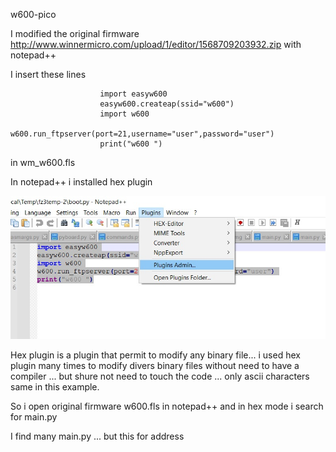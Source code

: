 w600-pico

I modified the original firmware http://www.winnermicro.com/upload/1/editor/1568709203932.zip with notepad++ 

I insert these lines 

                        import easyw600
                        easyw600.createap(ssid="w600")
                        import w600
                        w600.run_ftpserver(port=21,username="user",password="user")
                        print("w600 ")

in wm_w600.fls

In notepad++ i installed hex plugin

![w600-pico](https://github.com/costycnc/w600-firmware-pico-micropython-costycnc/blob/main/img/plugin.jpg)

Hex plugin is a plugin that permit to modify any binary file... i used hex plugin many times to modify divers binary files without need to have a compiler ... but shure not need to touch the code ... only ascii characters same in this example.

So i open original firmware w600.fls in notepad++ and in hex mode i search for main.py

I find many main.py ... but this for address 

